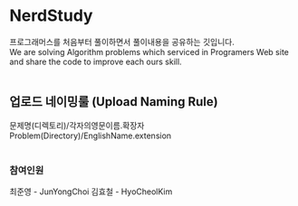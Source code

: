 # NerdStudy
프로그래머스를 처음부터 풀이하면서 풀이내용을 공유하는 깃입니다.</br>
We are solving Algorithm problems which serviced in Programers Web site and share the code to improve each ours skill.</br>
</br>

## 업로드 네이밍룰 (Upload Naming Rule)
문제명(디렉토리)/각자의영문이름.확장자</br>
Problem(Directory)/EnglishName.extension</br>
</br>

### 참여인원
최준영 - JunYongChoi 김효철 - HyoCheolKim </br>
